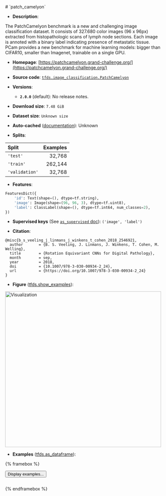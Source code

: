 <div itemscope itemtype="http://schema.org/Dataset">
  <div itemscope itemprop="includedInDataCatalog" itemtype="http://schema.org/DataCatalog">
    <meta itemprop="name" content="TensorFlow Datasets" />
  </div>
  <meta itemprop="name" content="patch_camelyon" />
  <meta itemprop="description" content="The PatchCamelyon benchmark is a new and challenging image classification&#10;dataset. It consists of 327.680 color images (96 x 96px) extracted from&#10;histopathologic scans of lymph node sections. Each image is annoted with a&#10;binary label indicating presence of metastatic tissue. PCam provides a new&#10;benchmark for machine learning models: bigger than CIFAR10, smaller than&#10;Imagenet, trainable on a single GPU.&#10;&#10;To use this dataset:&#10;&#10;```python&#10;import tensorflow_datasets as tfds&#10;&#10;ds = tfds.load(&#x27;patch_camelyon&#x27;, split=&#x27;train&#x27;)&#10;for ex in ds.take(4):&#10;  print(ex)&#10;```&#10;&#10;See [the guide](https://www.tensorflow.org/datasets/overview) for more&#10;informations on [tensorflow_datasets](https://www.tensorflow.org/datasets).&#10;&#10;&lt;img src=&quot;https://storage.googleapis.com/tfds-data/visualization/fig/patch_camelyon-2.0.0.png&quot; alt=&quot;Visualization&quot; width=&quot;500px&quot;&gt;&#10;&#10;" />
  <meta itemprop="url" content="https://www.tensorflow.org/datasets/catalog/patch_camelyon" />
  <meta itemprop="sameAs" content="https://patchcamelyon.grand-challenge.org/" />
  <meta itemprop="citation" content="@misc{b_s_veeling_j_linmans_j_winkens_t_cohen_2018_2546921,&#10;  author       = {B. S. Veeling, J. Linmans, J. Winkens, T. Cohen, M. Welling},&#10;  title        = {Rotation Equivariant CNNs for Digital Pathology},&#10;  month        = sep,&#10;  year         = 2018,&#10;  doi          = {10.1007/978-3-030-00934-2_24},&#10;  url          = {https://doi.org/10.1007/978-3-030-00934-2_24}&#10;}" />
</div>
# `patch_camelyon`

*   **Description**:

The PatchCamelyon benchmark is a new and challenging image classification
dataset. It consists of 327.680 color images (96 x 96px) extracted from
histopathologic scans of lymph node sections. Each image is annoted with a
binary label indicating presence of metastatic tissue. PCam provides a new
benchmark for machine learning models: bigger than CIFAR10, smaller than
Imagenet, trainable on a single GPU.

*   **Homepage**: [https://patchcamelyon.grand-challenge.org/](https://patchcamelyon.grand-challenge.org/)

*   **Source code**: [`tfds.image_classification.PatchCamelyon`](https://github.com/tensorflow/datasets/tree/master/tensorflow_datasets/image_classification/patch_camelyon.py)

*   **Versions**:

    * **`2.0.0`** (default): No release notes.

*   **Download size**: `7.48 GiB`

*   **Dataset size**: `Unknown size`

*   **Auto-cached** ([documentation](https://www.tensorflow.org/datasets/performances#auto-caching)): Unknown

*   **Splits**:

Split  | Examples
:----- | -------:
`'test'` | 32,768
`'train'` | 262,144
`'validation'` | 32,768

*   **Features**:

```python
FeaturesDict({
    'id': Text(shape=(), dtype=tf.string),
    'image': Image(shape=(96, 96, 3), dtype=tf.uint8),
    'label': ClassLabel(shape=(), dtype=tf.int64, num_classes=2),
})
```

*   **Supervised keys** (See [`as_supervised` doc](https://www.tensorflow.org/datasets/api_docs/python/tfds/load#args)): `('image', 'label')`

*   **Citation**:

```
@misc{b_s_veeling_j_linmans_j_winkens_t_cohen_2018_2546921,
  author       = {B. S. Veeling, J. Linmans, J. Winkens, T. Cohen, M. Welling},
  title        = {Rotation Equivariant CNNs for Digital Pathology},
  month        = sep,
  year         = 2018,
  doi          = {10.1007/978-3-030-00934-2_24},
  url          = {https://doi.org/10.1007/978-3-030-00934-2_24}
}
```

*   **Figure** ([tfds.show_examples](https://www.tensorflow.org/datasets/api_docs/python/tfds/visualization/show_examples)):

<img src="https://storage.googleapis.com/tfds-data/visualization/fig/patch_camelyon-2.0.0.png" alt="Visualization" width="500px">

*   **Examples** ([tfds.as_dataframe](https://www.tensorflow.org/datasets/api_docs/python/tfds/as_dataframe)):

<!-- mdformat off(HTML should not be auto-formatted) -->

{% framebox %}

<button id="displaydataframe">Display examples...</button>
<div id="dataframecontent" style="overflow-x:scroll"></div>

<script src="https://www.gstatic.com/external_hosted/jquery2.min.js"></script>

<script>
var url = "https://storage.googleapis.com/tfds-data/visualization/dataframe/patch_camelyon-2.0.0.html";
$(document).ready(() => {
  $("#displaydataframe").click((event) => {
    // Disable the button after clicking (dataframe loaded only once).
    $("#displaydataframe").prop("disabled", true);

    // Pre-fetch and display the content
    $.get(url, (data) => {
      $("#dataframecontent").html(data);
    }).fail(() => {
      $("#dataframecontent").html(
        'Error loading examples. If the error persist, please open '
        + 'a new issue.'
      );
    });
  });
});
</script>

{% endframebox %}

<!-- mdformat on -->
